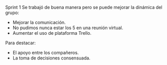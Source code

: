 Sprint 1
Se trabajó de buena manera pero se puede mejorar la dinámica del grupo:
- Mejorar la comunicación.
- No pudimos nunca estar los 5 en una reunión virtual.
- Aumentar el uso de plataforma Trello.

Para destacar:
- El apoyo entre los compañeros.
- La toma de decisiones consensuada.  